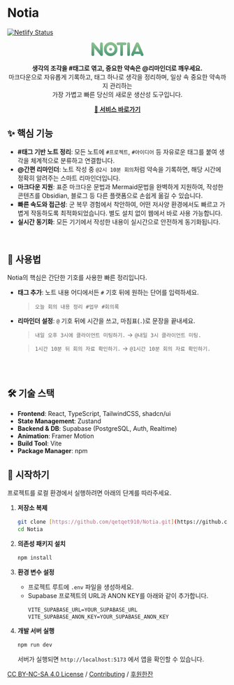 # Notia

[![Netlify Status](https://api.netlify.com/api/v1/badges/46a1398f-b909-402f-946a-4e54be53e9f2/deploy-status)](https://app.netlify.com/projects/wedontlikeamnesia/deploys)
<br>

<p align="center">
  <img src="./src/assets/images/Logo.png" alt="Notia Logo" width="120">
</p>

<p align="center">
  <strong>생각의 조각을 #태그로 엮고, 중요한 약속은 @리마인더로 깨우세요.</strong>
  <br>
  마크다운으로 자유롭게 기록하고, 태그 하나로 생각을 정리하며, 일상 속 중요한 약속까지 관리하는<br>가장 가볍고 빠른 당신의 새로운 생산성 도구입니다.
</p>
<p align="center">
    <a href="https://notia.site"><strong>🔗 서비스 바로가기</strong></a>
</p>

## ✨ 핵심 기능

- **#태그 기반 노트 정리**: 모든 노트에 `#프로젝트`, `#아이디어` 등 자유로운 태그를 붙여 생각을 체계적으로 분류하고 연결합니다.
- **@간편 리마인더**: 노트 작성 중 `@2시 10분 회의`처럼 약속을 기록하면, 해당 시간에 정확히 알려주는 스마트 리마인더입니다.
- **마크다운 지원**: 표준 마크다운 문법과 Mermaid문법을 완벽하게 지원하여, 작성한 콘텐츠를 Obsidian, 블로그 등 다른 플랫폼으로 손쉽게 옮길 수 있습니다.
- **빠른 속도와 접근성**: 군 복무 경험에서 착안하여, 어떤 저사양 환경에서도 빠르고 가볍게 작동하도록 최적화되었습니다. 별도 설치 없이 웹에서 바로 사용 가능합니다.
- **실시간 동기화**: 모든 기기에서 작성한 내용이 실시간으로 안전하게 동기화됩니다.
<!-- - **사용자 맞춤 플랫폼**: 사용자의 환경에 따라, 웹, 웹앱, 데스크탑 앱 등 알맞게 사용하세요. -->

<br>

## 📖 사용법

Notia의 핵심은 간단한 기호를 사용한 빠른 정리입니다.

- **태그 추가**: 노트 내용 어디에서든 `#` 기호 뒤에 원하는 단어를 입력하세요.

  > `오늘 회의 내용 정리 #업무 #회의록`

- **리마인더 설정**: `@` 기호 뒤에 시간을 쓰고, 마침표(`.`)로 문장을 끝내세요.

  > `내일 오후 3시에 클라이언트 미팅하기.` → `@내일 3시 클라이언트 미팅.`

  > `1시간 10분 뒤 회의 자료 확인하기.` → `@1시간 10분 회의 자료 확인하기.`

<br><br>

## 🛠️ 기술 스택

- **Frontend**: React, TypeScript, TailwindCSS, shadcn/ui
- **State Management**: Zustand
- **Backend & DB**: Supabase (PostgreSQL, Auth, Realtime)
- **Animation**: Framer Motion
- **Build Tool**: Vite
- **Package Manager**: npm

## 🚀 시작하기

프로젝트를 로컬 환경에서 실행하려면 아래의 단계를 따라주세요.

1.  **저장소 복제**

    ```bash
    git clone [https://github.com/qetqet910/Notia.git](https://github.com/qetqet910/Notia.git)
    cd Notia
    ```

2.  **의존성 패키지 설치**

    ```bash
    npm install
    ```

3.  **환경 변수 설정**

    - 프로젝트 루트에 `.env` 파일을 생성하세요.
    - Supabase 프로젝트의 URL과 ANON KEY를 아래와 같이 추가합니다.
      ```
      VITE_SUPABASE_URL=YOUR_SUPABASE_URL
      VITE_SUPABASE_ANON_KEY=YOUR_SUPABASE_ANON_KEY
      ```

4.  **개발 서버 실행**
    ```bash
    npm run dev
    ```
    서버가 실행되면 `http://localhost:5173` 에서 앱을 확인할 수 있습니다.

[CC BY-NC-SA 4.0 License](./LICENSE) / [Contributing](./CONTRIBUTING.md) / [후원한잔](https://acoffee.shop/d/00be6d8a-5e3e-494e-a559-0c2f4bb1c25f)
